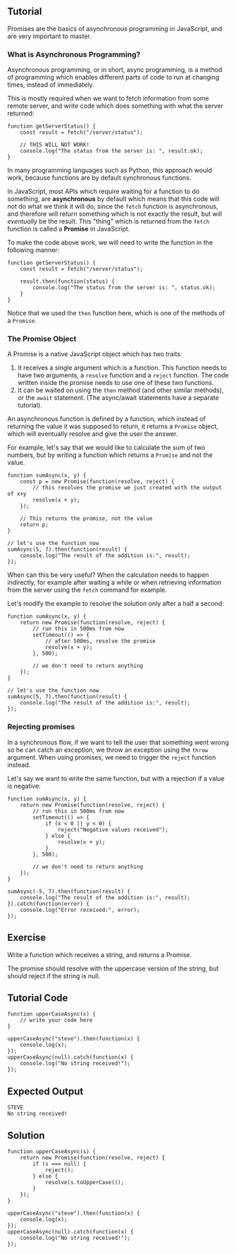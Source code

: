 Tutorial
--------
Promises are the basics of asynchronous programming in JavaScript, and are very important to master.

### What is Asynchronous Programming?

Asynchronous programming, or in short, async programming, is a method of programming which 
enables different parts of code to run at changing times, instead of immediately.

This is mostly required when we want to fetch information from some remote server, and write
code which does something with what the server returned:

    function getServerStatus() {
        const result = fetch("/server/status");

        // THIS WILL NOT WORK!
        console.log("The status from the server is: ", result.ok);
    }

In many programming languages such as Python, this approach would work, because functions
are by default synchronous functions.

In JavaScript, most APIs which require waiting for a function to do something, 
are **asynchronous** by default which means that this code will not 
do what we think it will do, since the `fetch` function is asynchronous, and therefore will 
return something which is not exactly the result, but will _eventually_ be the result. 
This "thing" which is returned from the `fetch` function is called a **Promise** in JavaScript.

To make the code above work, we will need to write the function in the following manner:

    function getServerStatus() {
        const result = fetch("/server/status");

        result.then(function(status) {
            console.log("The status from the server is: ", status.ok);
        }
    }

Notice that we used the `then` function here, which is one of the methods of a `Promise`.

### The Promise Object

A Promise is a native JavaScript object which has two traits:
1. It receives a single argument which is a function. This function needs to have two arguments,
a `resolve` function and a `reject` function. The code written inside the promise needs
to use one of these two functions.
2. It can be waited on using the `then` method (and other similar methods), or the `await` 
statement. (The async/await statements have a separate tutorial).

An asynchronous function is defined by a function, which instead of returning the value
it was supposed to return, it returns a `Promise` object, which will eventually resolve and
give the user the answer.

For example, let's say that we would like to calculate the sum of two numbers, but by
writing a function which returns a `Promise` and not the value.

    function sumAsync(x, y) {
        const p = new Promise(function(resolve, reject) {
            // this resolves the promise we just created with the output of x+y
            resolve(x + y);                        
        });

        // This returns the promise, not the value
        return p;
    }

    // let's use the function now
    sumAsync(5, 7).then(function(result) {
        console.log("The result of the addition is:", result);
    });

When can this be very useful? When the calculation needs to happen indirectly, for example
after waiting a while or when retrieving information from the server using the `fetch`
command for example.

Let's modify the example to resolve the solution only after a half a second:

    function sumAsync(x, y) {
        return new Promise(function(resolve, reject) {
            // run this in 500ms from now
            setTimeout(() => {
                // after 500ms, resolve the promise
                resolve(x + y);
            }, 500); 

            // we don't need to return anything
        });
    }

    // let's use the function now
    sumAsync(5, 7).then(function(result) {
        console.log("The result of the addition is:", result);
    });

### Rejecting promises

In a synchronous flow, if we want to tell the user that something went wrong so he can
catch an exception, we throw an exception using the `throw` argument. When using promises,
we need to trigger the `reject` function instead.

Let's say we want to write the same function, but with a rejection if a value is negative:

    function sumAsync(x, y) {
        return new Promise(function(resolve, reject) {
            // run this in 500ms from now
            setTimeout(() => {
                if (x < 0 || y < 0) {
                    reject("Negative values received");
                } else {
                    resolve(x + y);
                }
            }, 500); 

            // we don't need to return anything
        });
    }

    sumAsync(-5, 7).then(function(result) {
        console.log("The result of the addition is:", result);
    }).catch(function(error) {
        console.log("Error received:", error);
    });

Exercise
--------
Write a function which receives a string, and returns a Promise.

The promise should resolve with the uppercase version of the string, but should reject
if the string is null.

Tutorial Code
-------------
    function upperCaseAsync(s) {
        // write your code here
    }
    
    upperCaseAsync("steve").then(function(x) {
        console.log(x);
    });
    upperCaseAsync(null).catch(function(x) {
        console.log("No string received!");
    });

Expected Output
---------------
    STEVE
    No string received!

Solution
--------
    function upperCaseAsync(s) {
        return new Promise(function(resolve, reject) {
            if (s === null) {
                reject();
            } else {
                resolve(s.toUpperCase());
            }
        });
    }
    
    upperCaseAsync("steve").then(function(x) {
        console.log(x);
    });
    upperCaseAsync(null).catch(function(x) {
        console.log("No string received!");
    });